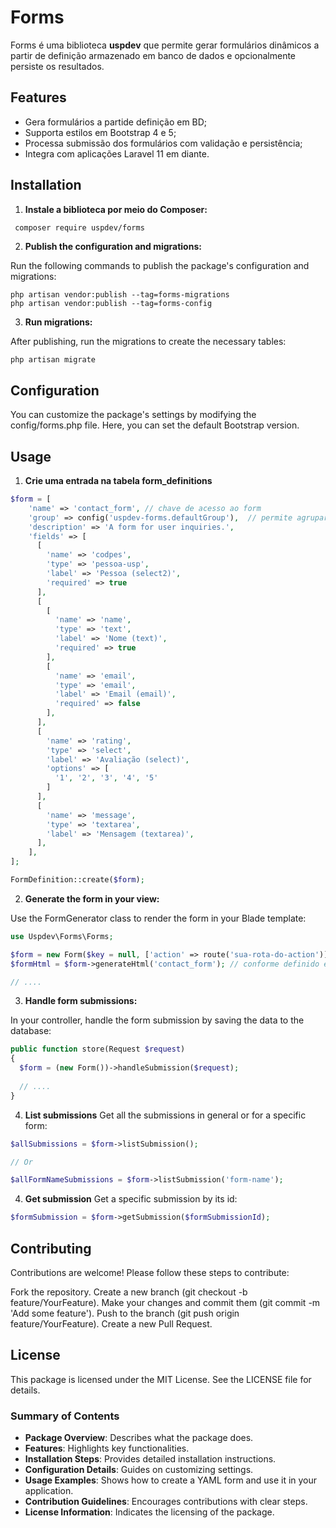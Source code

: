 # Forms

Forms é uma biblioteca **uspdev** que permite gerar formulários dinâmicos a partir de definição armazenado em banco de dados e opcionalmente persiste os resultados.

## Features

- Gera formulários a partide definição em BD;
- Supporta estilos em Bootstrap 4 e 5;
- Processa submissão dos formulários com validação e persistência;
- Integra com aplicações Laravel 11 em diante.

## Installation

1. **Instale a biblioteca por meio do  Composer:**

  ```bash
   composer require uspdev/forms
  ```
    
2. **Publish the configuration and migrations:**

Run the following commands to publish the package's configuration and migrations:

    php artisan vendor:publish --tag=forms-migrations
    php artisan vendor:publish --tag=forms-config


3. **Run migrations:**

After publishing, run the migrations to create the necessary tables:

    php artisan migrate

## Configuration

You can customize the package's settings by modifying the config/forms.php file. Here, you can set the default Bootstrap version.

## Usage

1. **Crie uma entrada na tabela form_definitions**

```php
$form = [
    'name' => 'contact_form', // chave de acesso ao form
    'group' => config('uspdev-forms.defaultGroup'),  // permite agrupar vários forms
    'description' => 'A form for user inquiries.',
    'fields' => [
      [
        'name' => 'codpes',
        'type' => 'pessoa-usp',
        'label' => 'Pessoa (select2)',
        'required' => true
      ],
      [
        [
          'name' => 'name',
          'type' => 'text',
          'label' => 'Nome (text)',
          'required' => true
        ],
        [
          'name' => 'email',
          'type' => 'email',
          'label' => 'Email (email)',
          'required' => false
        ],
      ],
      [
        'name' => 'rating', 
        'type' => 'select', 
        'label' => 'Avaliação (select)', 
        'options' => [
          '1', '2', '3', '4', '5'
        ]
      ],
      [
        'name' => 'message', 
        'type' => 'textarea', 
        'label' => 'Mensagem (textarea)', 
      ],
    ],
];

FormDefinition::create($form);

```           
                 
2. **Generate the form in your view:**

Use the FormGenerator class to render the form in your Blade template:

```php
use Uspdev\Forms\Forms;

$form = new Form($key = null, ['action' => route('sua-rota-do-action')]);
$formHtml = $form->generateHtml('contact_form'); // conforme definido em $form

// ....
```

3. **Handle form submissions:**

In your controller, handle the form submission by saving the data to the database:

```php
public function store(Request $request)
{
  $form = (new Form())->handleSubmission($request);
  
  // ....
}
```

4. **List submissions**
Get all the submissions in general or for a specific form:

```php
$allSubmissions = $form->listSubmission();

// Or

$allFormNameSubmissions = $form->listSubmission('form-name');
```

4. **Get submission**
Get a specific submission by its id:

```php
$formSubmission = $form->getSubmission($formSubmissionId);
```
    
## Contributing

Contributions are welcome! Please follow these steps to contribute:

Fork the repository.
Create a new branch (git checkout -b feature/YourFeature).
Make your changes and commit them (git commit -m 'Add some feature').
Push to the branch (git push origin feature/YourFeature).
Create a new Pull Request.

## License

This package is licensed under the MIT License. See the LICENSE file for details.


### Summary of Contents
- **Package Overview**: Describes what the package does.
- **Features**: Highlights key functionalities.
- **Installation Steps**: Provides detailed installation instructions.
- **Configuration Details**: Guides on customizing settings.
- **Usage Examples**: Shows how to create a YAML form and use it in your application.
- **Contribution Guidelines**: Encourages contributions with clear steps.
- **License Information**: Indicates the licensing of the package.






